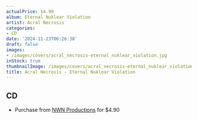 ```yaml
---
actualPrice: $4.90
album: Eternal Nuklear Violation
artist: Acral Necrosis
categories:
- CD
date: '2024-11-23T06:26:38'
draft: false
images:
- /images/covers/acral_necrosis-eternal_nuklear_violation.jpg
inStock: true
thumbnailImage: /images/covers/acral_necrosis-eternal_nuklear_violation-thumb.jpg
title: Acral Necrosis - Eternal Nuklear Violation
---
```


## CD
* Purchase from [NWN Productions](http://shop.nwnprod.com/index.php?route=product/product&path=93&product_id=3266&sort=pd.name&order=ASC) for $4.90
